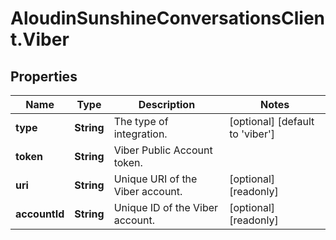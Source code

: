 # AloudinSunshineConversationsClient.Viber

## Properties

Name | Type | Description | Notes
------------ | ------------- | ------------- | -------------
**type** | **String** | The type of integration. | [optional] [default to &#39;viber&#39;]
**token** | **String** | Viber Public Account token. | 
**uri** | **String** | Unique URI of the Viber account. | [optional] [readonly] 
**accountId** | **String** | Unique ID of the Viber account. | [optional] [readonly] 


